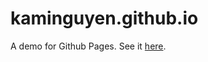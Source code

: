 kaminguyen.github.io
=====================

A demo for Github Pages. See it [here](http://kaminguyen.github.io).
